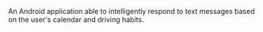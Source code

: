 An Android application able to intelligently respond to text messages based on the user's calendar and driving habits.
